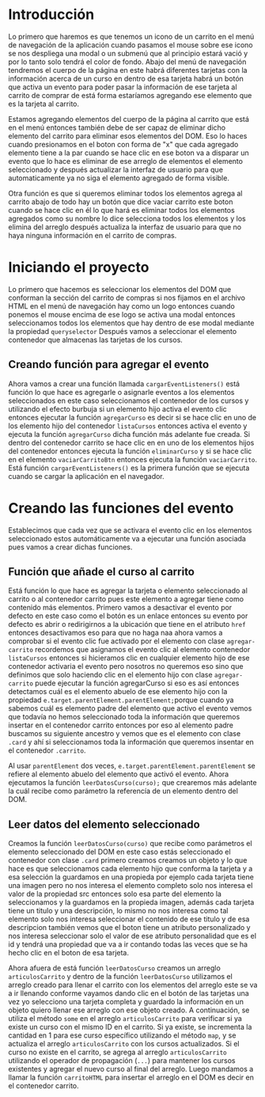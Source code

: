 # Introducción

Lo primero que haremos es que tenemos un icono de un carrito en el menú de navegación de la aplicación cuando pasamos el mouse sobre ese icono se nos despliega una modal o un submenú que al principio estará vació y por lo tanto solo tendrá el color de fondo. Abajo del menú de navegación tendremos el cuerpo de la página en este habrá diferentes tarjetas con la información acerca de un curso en dentro de esa tarjeta habrá un botón que activa un evento para poder pasar la información de ese tarjeta al carrito de comprar de está forma estaríamos agregando ese elemento que es la tarjeta al carrito.

Estamos agregando elementos del cuerpo de la página al carrito que está en el menú entonces también debe de ser capaz de eliminar dicho elemento del carrito para eliminar esos elementos del DOM. Eso lo haces cuando presionamos en el boton con forma de "x" que cada agregado elemento tiene a la par cuando se hace clic en ese boton va a disparar un evento que lo hace es eliminar de ese arreglo de elementos el elemento seleccionado y después actualizar la interfaz de usuario para que automaticamente ya no siga el elemento agregado de forma visible.

Otra función es que si queremos eliminar todos los elementos agrega al carrito abajo de todo hay un botón que dice vaciar carrito este boton cuando se hace clic en él lo que hará es eliminar todos los elementos agregados como su nombre lo dice selecciona todos los elementos y los elimina del arreglo después actualiza la interfaz de usuario para que no haya ninguna información en el carrito de compras.


# Iniciando el proyecto

Lo primero que hacemos es seleccionar los elementos del DOM que conforman la sección del carrito de compras si nos fijamos en el archivo HTML en el menú de navegación hay como un logo entonces cuando ponemos el mouse encima de ese logo se activa una modal entonces seleccionamos todos los elementos que hay dentro de ese modal mediante la propiedad  `queryselector`
Después vamos a seleccionar el elemento contenedor que almacenas las tarjetas de los cursos.

## Creando función para agregar el evento

Ahora vamos a crear una función llamada `cargarEventListeners()` está función lo que hace es agregarle o asignarle eventos a los elementos seleccionados en este caso seleccionamos el contenedor de los cursos y utilizando el efecto burbuja si un elemento hijo activa el evento clic entonces ejecutar la función `agregarCurso` es decir si se hace clic en uno de los elemento hijo del contenedor `listaCursos`  entonces activa el evento y ejecuta la función `agregarCurso` dicha función más adelante fue creada. Si dentro del contenedor carrito se hace clic en en uno de los elementos hijos del contenedor entonces ejecuta la función `eliminarCurso` y si se hace clic  en el elemento `vaciarCarritoBtn` entonces ejecuta la función `vaciarCarrito`. Está función `cargarEventListeners()` es la primera función que se ejecuta cuando se cargar la aplicación en el navegador.

# Creando las funciones del evento

Establecimos que cada vez que se activara el evento clic en los elementos seleccionado estos automáticamente va a ejecutar una función asociada pues vamos a crear dichas funciones.

## Función que añade el curso al carrito

Está función lo que hace es agregar la tarjeta o elemento seleccionado al carrito o al contenedor carrito pues este elemento a agregar tiene como contenido más elementos. Primero vamos a desactivar el evento por defecto en este caso como el botón es un enlace entonces su evento por defecto es abrir o redirigirnos a la ubicación que tiene en el atributo `href` entonces desactivamos eso para que no haga naa ahora vamos a comprobar si el evento clic fue activado por el elemento con clase `agregar-carrito` recordemos que asignamos el evento clic al elemento contenedor `listaCursos` entonces si hicieramos clic en cualquier elemento hijo de ese contenedor activaria el evento pero nosotros no queremos eso sino que definimos que solo haciendo clic en el elemento hijo con clase `agregar-carrito` puede ejecutar la función agregarCurso si eso es así entonces detectamos cuál es el elemento abuelo de ese elemento hijo con la propiedad  `e.target.parentElement.parentElement;`porque cuando ya sabemos cuál es elemento padre del elemento que activo el evento vemos que todavía no hemos seleccionado toda la información que queremos insertar en el contenedor carrito entonces por eso al elemento padre buscamos su siguiente ancestro y vemos que es el elemento con clase `.card` y ahí si seleccionamos toda la información que queremos insentar en el contenedor `.carrito`.

Al usar `parentElement` dos veces,  `e.target.parentElement.parentElement` se refiere al elemento abuelo del elemento que activó el evento. Ahora ejecutamos la función `leerDatosCurso(curso);` que crearemos más adelante la cuál recibe como parámetro la referencía de un elemento dentro del DOM.

## Leer datos del elemento seleccionado 

Creamos la función `leerDatosCurso(curso)` que recibe como parámetros el elemento seleccionado del DOM en este caso estás seleccionado el contenedor con clase `.card` primero creamos creamos un objeto y lo que hace es que seleccionamos cada elemento hijo que conforma la tarjeta y a esa selección la guardamos en una propieda por ejemplo cada tarjeta tiene una imagen pero no nos interesa el elemento completo solo nos interesa el valor de la propiedad src entonces solo esa parte del elemento la seleccionamos y la guardamos en la propieda imagen, además cada tarjeta tiene un titulo y una descripción, lo mismo no nos interesa como tal elemento solo nos interesa seleccionar el contenido de ese titulo y de esa descripcion también vemos que el boton tiene un atributo personalizado y nos interesa seleccionar solo el valor de ese atributo personalidad que es el id y tendrá una propiedad que va a ir contando todas las veces que se ha hecho clic en el boton de esa tarjeta.

Ahora afuera de está función `leerDatosCurso` creamos un arreglo `articulosCarrito` y dentro de la función `leerDatosCurso` utilizamos el arreglo creado para llenar el carrito con los elementos del arreglo este se  va a ir llenando conforme vayamos dando clic en el botón de las tarjetas una vez yo selecciono una tarjeta completa y guardado la información en un objeto quiero llenar ese arreglo con ese objeto creado. A continuación, se utiliza el método `some` en el arreglo `articulosCarrito` para verificar si ya existe un curso con el mismo ID en el carrito. Si ya existe, se incrementa la cantidad en 1 para ese curso específico utilizando el método `map`, y se actualiza el arreglo `articulosCarrito` con los cursos actualizados. Si el curso no existe en el carrito, se agrega al arreglo `articulosCarrito` utilizando el operador de propagación (`...`) para mantener los cursos existentes y agregar el nuevo curso al final del arreglo. Luego mandamos a llamar la función `carritoHTML` para insertar el arreglo en el DOM es decir en el contenedor carrito.
